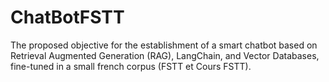 # ChatBotFSTT
The proposed objective for the establishment of a smart chatbot based on Retrieval Augmented Generation (RAG), LangChain, and Vector Databases, fine-tuned in a small french corpus (FSTT et Cours FSTT).
